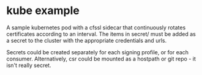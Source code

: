 # kube example

A sample kubernetes pod with a cfssl sidecar that continuously rotates certificates according to an interval. The items in secret/ must be added as a secret to the cluster with the appropriate credentials and urls.

Secrets could be created separately for each signing profile, or for each consumer. Alternatively, csr could be mounted as a hostpath or git repo - it isn't really secret.
